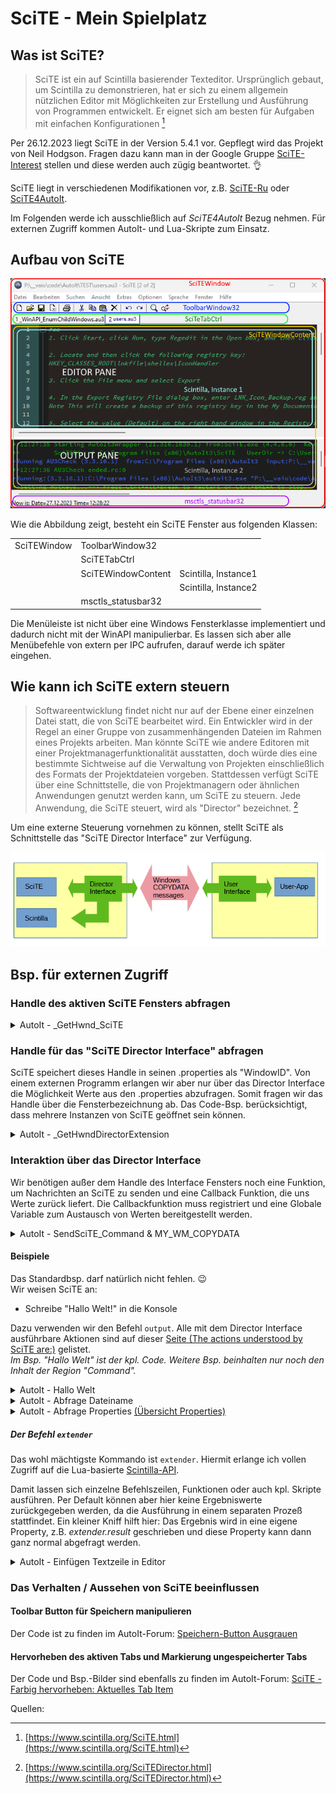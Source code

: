 # SciTE - Mein Spielplatz
## Was ist SciTE?
> SciTE ist ein auf Scintilla basierender Texteditor. Ursprünglich gebaut, um Scintilla zu demonstrieren, hat er sich zu einem allgemein nützlichen Editor mit Möglichkeiten zur Erstellung und Ausführung von Programmen entwickelt. Er eignet sich am besten für Aufgaben mit einfachen Konfigurationen [^1]

Per 26.12.2023 liegt SciTE in der Version 5.4.1 vor. Gepflegt wird das Projekt von Neil Hodgson. Fragen dazu kann man in der Google Gruppe [SciTE-Interest](https://groups.google.com/g/scite-interest) stellen und diese werden auch zügig beantwortet. :ok_hand:

SciTE liegt in verschiedenen Modifikationen vor, z.B. [SciTE-Ru](https://bitbucket.org/scite-ru/scite-ru.bitbucket.org/wiki/Home) oder [SciTE4AutoIt](https://www.autoitscript.com/site/autoit-script-editor/downloads/).

Im Folgenden werde ich ausschließlich auf *SciTE4AutoIt* Bezug nehmen. Für externen Zugriff kommen AutoIt- und Lua-Skripte zum Einsatz.

## Aufbau von SciTE

![![SciTE Class Names][image_ref_98jwa6k8]](SciTE.png)

Wie die Abbildung zeigt, besteht ein SciTE Fenster aus folgenden Klassen:

<table>
<tr><td>SciTEWindow</td><td>ToolbarWindow32</td><td></td></tr>
<tr><td></td><td>SciTETabCtrl</td><td></td></tr>
<tr><td></td><td>SciTEWindowContent</td><td>Scintilla, Instance1</td></tr>
<tr><td></td><td></td><td>Scintilla, Instance2</td></tr>
<tr><td></td><td>msctls_statusbar32</td><td></td></tr>
</table>


Die Menüleiste ist nicht über eine Windows Fensterklasse implementiert und dadurch nicht mit der WinAPI manipulierbar. Es lassen sich aber alle Menübefehle von extern per IPC aufrufen, darauf werde ich später eingehen. 

## Wie kann ich SciTE extern steuern
> Softwareentwicklung findet nicht nur auf der Ebene einer einzelnen Datei statt, die von SciTE bearbeitet wird. Ein Entwickler wird in der Regel an einer Gruppe von zusammenhängenden Dateien im Rahmen eines Projekts arbeiten. Man könnte SciTE wie andere Editoren mit einer Projektmanagerfunktionalität ausstatten, doch würde dies eine bestimmte Sichtweise auf die Verwaltung von Projekten einschließlich des Formats der Projektdateien vorgeben. Stattdessen verfügt SciTE über eine Schnittstelle, die von Projektmanagern oder ähnlichen Anwendungen genutzt werden kann, um SciTE zu steuern. Jede Anwendung, die SciTE steuert, wird als "Director" bezeichnet. [^2]

Um eine externe Steuerung vornehmen zu können, stellt SciTE als Schnittstelle das "SciTE Director Interface" zur Verfügung.

![![SciTE_Director_Interface][image_ref_s5fu9iy8]](SciTE_Interface.png)

## Bsp. für externen Zugriff
### Handle des aktiven SciTE Fensters abfragen
<details><summary>AutoIt - _GetHwnd_SciTE</summary>

```autoit
Func _GetHwnd_SciTE()
    Local $hScite = WinGetHandle('[ACTIVE]')
    If _WinAPI_GetClassName($hScite) = 'SciTEWindow' Then
        Return $hScite
    Else
        Return SetError(1, 0, Null)
    EndIf
EndFunc
```
</details>

### Handle für das "SciTE Director Interface" abfragen
SciTE speichert dieses Handle in seinen .properties als "WindowID". Von einem externen Programm erlangen wir aber nur über das Director Interface die Möglichkeit Werte aus den .properties abzufragen. Somit fragen wir das Handle über die Fensterbezeichnung ab. Das Code-Bsp. berücksichtigt, dass mehrere Instanzen von SciTE geöffnet sein können.

<details><summary>AutoIt - _GetHwndDirectorExtension</summary>

```autoit
Func _GetHwndDirectorExtension()
    Local $hActive = WinGetHandle('[ACTIVE]')
    Local $PIDActive = WinGetProcess($hActive)
    Local $aExtension = WinList("DirectorExtension")
    Local $PIDExt
    For $i = 1 To $aExtension[0][0]
        $PIDExt = WinGetProcess($aExtension[$i][1])
        If $PIDExt = $PIDActive Then Return $aExtension[$i][1]
    Next
EndFunc
```
</details>

### Interaktion über das Director Interface
Wir benötigen außer dem Handle des Interface Fensters noch eine Funktion, um Nachrichten an SciTE zu senden und eine Callback Funktion, die uns Werte zurück liefert. Die Callbackfunktion muss registriert und eine Globale Variable zum Austausch von Werten bereitgestellt werden.
<details><summary>AutoIt - SendSciTE_Command & MY_WM_COPYDATA</summary>

```autoit
Global $gSciTECmd
GUIRegisterMsg(74, "MY_WM_COPYDATA")  ; $WM_COPYDATA = 74

Func SendSciTE_Command($_sCmd, $Wait_For_Return_Info=0)
    Local $WM_COPYDATA = 74
    Local $Scite_hwnd = _GetHwndDirectorExtension()          ; Get SciTE DIrector Handle
    Local $My_Hwnd = GUICreate("AutoIt3-SciTE interface")    ; Create GUI to receive SciTE info
    Local $My_Dec_Hwnd = Dec(StringTrimLeft($My_Hwnd, 2))    ; Convert my Gui Handle to decimal
    $_sCmd = ":" & $My_Dec_Hwnd & ":" & $_sCmd               ; Add dec my gui handle to commandline to tell SciTE where to send the return info
    Local $CmdStruct = DllStructCreate('Char[' & StringLen($_sCmd) + 1 & ']')
    DllStructSetData($CmdStruct, 1, $_sCmd)
    Local $COPYDATA = DllStructCreate('Ptr;DWord;Ptr')
    DllStructSetData($COPYDATA, 1, 1)
    DllStructSetData($COPYDATA, 2, StringLen($_sCmd) + 1)
    DllStructSetData($COPYDATA, 3, DllStructGetPtr($CmdStruct))
	$gSciTECmd = ''
    DllCall('User32.dll', 'None', 'SendMessage', 'HWnd', $Scite_hwnd, _
            'Int', $WM_COPYDATA, 'HWnd', $My_Hwnd, _
            'Ptr', DllStructGetPtr($COPYDATA))
    GUIDelete($My_Hwnd)
	If $Wait_For_Return_Info Then
		Local $n = 0
		While $gSciTECmd = '' Or $n < 10
			Sleep(20)
			$n += 1
		WEnd
	EndIf
	Return $gSciTECmd
EndFunc   ;==>SendSciTE_Command

Func MY_WM_COPYDATA($hWnd, $msg, $wParam, $lParam)
    Local $COPYDATA = DllStructCreate('Ptr;DWord;Ptr', $lParam)
    Local $gSciTECmdLen = DllStructGetData($COPYDATA, 2)
    Local $CmdStruct = DllStructCreate('Char[' & $gSciTECmdLen+1 & ']',DllStructGetData($COPYDATA, 3))
    $gSciTECmd = StringLeft(DllStructGetData($CmdStruct, 1), $gSciTECmdLen)
EndFunc   ;==>MY_WM_COPYDATA
```
</details>

#### Beispiele
Das Standardbsp. darf natürlich nicht fehlen. :wink:  
Wir weisen SciTE an:   
* Schreibe "Hallo  Welt!" in die Konsole

Dazu verwenden wir den Befehl `output`. Alle mit dem Director Interface ausführbare Aktionen sind auf dieser [Seite (The actions understood by SciTE are:)](https://www.scintilla.org/SciTEDirector.html) gelistet.  
*Im Bsp. "Hallo Welt" ist der kpl. Code. Weitere Bsp. beinhalten nur noch den Inhalt der Region "Command".* 

<details><summary>AutoIt - Hallo Welt</summary>

```autoit
Global $gSciTECmd
GUIRegisterMsg(74, "MY_WM_COPYDATA")  ; $WM_COPYDATA = 74


#Region - Command

; Für "output" sind etwaige @CRLF durch "\n" und @TAB durch "\t" zu ersetzen!
SendSciTE_Command("output:" & 'Hallo Welt!\n')

#EndRegion - Command


Func _GetHwndDirectorExtension()
	Local $hActive = WinGetHandle('[ACTIVE]')
	Local $PIDActive = WinGetProcess($hActive)
	Local $aExtension = WinList("DirectorExtension")
	Local $PIDExt
	For $i = 1 To $aExtension[0][0]
		$PIDExt = WinGetProcess($aExtension[$i][1])
		If $PIDExt = $PIDActive Then Return $aExtension[$i][1]
	Next
EndFunc

; by Jos
Func SendSciTE_Command($_sCmd, $Wait_For_Return_Info=0)
    Local $WM_COPYDATA = 74
    Local $Scite_hwnd = _GetHwndDirectorExtension()          ; Get SciTE DIrector Handle
    Local $My_Hwnd = GUICreate("AutoIt3-SciTE interface")    ; Create GUI to receive SciTE info
    Local $My_Dec_Hwnd = Dec(StringTrimLeft($My_Hwnd, 2))    ; Convert my Gui Handle to decimal
    $_sCmd = ":" & $My_Dec_Hwnd & ":" & $_sCmd               ; Add dec my gui handle to commandline to tell SciTE where to send the return info
    Local $CmdStruct = DllStructCreate('Char[' & StringLen($_sCmd) + 1 & ']')
    DllStructSetData($CmdStruct, 1, $_sCmd)
    Local $COPYDATA = DllStructCreate('Ptr;DWord;Ptr')
    DllStructSetData($COPYDATA, 1, 1)
    DllStructSetData($COPYDATA, 2, StringLen($_sCmd) + 1)
    DllStructSetData($COPYDATA, 3, DllStructGetPtr($CmdStruct))
	$gSciTECmd = ''
    DllCall('User32.dll', 'None', 'SendMessage', 'HWnd', $Scite_hwnd, _
            'Int', $WM_COPYDATA, 'HWnd', $My_Hwnd, _
            'Ptr', DllStructGetPtr($COPYDATA))
    GUIDelete($My_Hwnd)
	If $Wait_For_Return_Info Then
		Local $n = 0
		While $gSciTECmd = '' Or $n < 10
			Sleep(20)
			$n += 1
		WEnd
	EndIf
	Return $gSciTECmd
EndFunc   ;==>SendSciTE_Command

Func MY_WM_COPYDATA($hWnd, $msg, $wParam, $lParam)
    Local $COPYDATA = DllStructCreate('Ptr;DWord;Ptr', $lParam)
    Local $gSciTECmdLen = DllStructGetData($COPYDATA, 2)
    Local $CmdStruct = DllStructCreate('Char[' & $gSciTECmdLen+1 & ']',DllStructGetData($COPYDATA, 3))
    $gSciTECmd = StringLeft(DllStructGetData($CmdStruct, 1), $gSciTECmdLen)
EndFunc   ;==>MY_WM_COPYDATA
```
</details>

<details><summary>AutoIt - Abfrage Dateiname</summary>

```autoit
#Region - Command

SendSciTE_Command("askfilename:")
; der abgefragte Wert wird an die Variable "$gSciTECmd" übergeben

$sFile = StringReplace(StringTrimLeft($gSciTECmd,StringInStr($gSciTECmd, ':', 1, 3)), '\\', '\')
ConsoleWrite('@@_Debug_line' & @TAB & @TAB & @ScriptLineNumber & ' var: ' & '$sFile' & ' --> ' & $sFile & @CRLF)

#EndRegion - Command
```
</details>

<details><summary>AutoIt - Abfrage Properties <a href="https://www.scintilla.org/SciTEDoc.html#DefinedVariables">(Übersicht Properties)</a></summary>

```autoit
#Region - Command

; Die Property Struktur in SciTE ist eine optimale Lösung, um Voreinstellungen differenziert zu speichern.
; Nach jeder Aktion in SciTE, werden die Properties aktualisiert - enthalten somit immer die aktuellen Werte.
; Properties sind intern im Globalen Table "props" gespeichert und lassen sich zur Laufzeit manipulieren.

ConsoleWrite('full path of the current file                          : ' & StringReplace(_ScI_GetProperty('FilePath'), '\\', '\') & @CRLF)
ConsoleWrite('directory of the current file without a trailing slash : ' & StringReplace(_ScI_GetProperty('FileDir'), '\\', '\') & @CRLF)
ConsoleWrite('base name of the current file                          : ' & _ScI_GetProperty('FileName') & @CRLF)
ConsoleWrite('extension of the current file                          : ' & _ScI_GetProperty('FileExt') & @CRLF)
ConsoleWrite('$(FileName).$(FileExt)                                 : ' & _ScI_GetProperty('FileNameExt') & @CRLF)
ConsoleWrite('directory in which the User Options file is found      : ' & StringReplace(_ScI_GetProperty('SciteUserHome'), '\\', '\') & @CRLF)

Func _ScI_GetProperty($_sProperty)
	SendSciTE_Command("askproperty:" & $_sProperty)
	Return StringTrimLeft($gSciTECmd,StringInStr($gSciTECmd, ':', 1, 4))
EndFunc

#EndRegion - Command
```
</details>

##### Der Befehl `extender`

Das wohl mächtigste Kommando ist `extender`. Hiermit erlange ich vollen Zugriff auf die Lua-basierte [Scintilla-API](https://www.scintilla.org/PaneAPI.html).  

Damit lassen sich einzelne Befehlszeilen, Funktionen oder auch kpl. Skripte ausführen.
Per Default können aber hier keine Ergebniswerte zurückgegeben werden, da die Ausführung in einem separaten Prozeß stattfindet. Ein kleiner Kniff hilft hier: Das Ergebnis wird in eine eigene Property, z.B. *extender.result* geschrieben und diese Property kann dann ganz normal abgefragt werden.

<details><summary>AutoIt - Einfügen Textzeile in Editor</summary>

```autoit
#Region - Command

; Wir fügen hier unter der Zeile mit dem Cursor eine neue Zeile ein mit dem Text "; NEUE ZEILE: #Zeilennummer"
; Die Cursorposition bleibt beibehalten.

; Ermittle Cursorposition und Zeilennummer
SendSciTE_Command("extender:dostring do props['extender.result']=editor.CurrentPos..'|'..editor:LineFromPosition(editor.CurrentPos) end")
$aCursorLine = StringSplit(_GetExtenderResult(), '|', 2)    ; Cursorpos. und Zeilennr. in ein Array splitten

; In neuer Zeile Text einfügen, Cursorpos. zurücksetzen
SendSciTE_Command("extender:dostring do newline = [[; NEUE ZEILE: #]]..tostring(" & $aCursorLine[1] & " +2) " & _
                                       "editor:LineEnd() editor:NewLine() " & _
                                       "editor:InsertText(editor.CurrentPos, newline) " & _
                                       "editor.CurrentPos = " & $aCursorLine[0] & " end")


Func _GetExtenderResult()
    SendSciTE_Command("askproperty:extender.result")
    Return StringTrimLeft($gSciTECmd,StringInStr($gSciTECmd, ':', 1, 4))
EndFunc

#EndRegion - Command
```
</details>

### Das Verhalten / Aussehen von SciTE beeinflussen

#### Toolbar Button für Speichern manipulieren

Der Code ist zu finden im AutoIt-Forum: [Speichern-Button Ausgrauen](https://autoit.de/thread/86492-faq-scite-editor/?postID=695834#post695834)

#### Hervorheben des aktiven Tabs und Markierung ungespeicherter Tabs

Der Code und Bsp.-Bilder sind ebenfalls zu finden im AutoIt-Forum: [SciTE - Farbig hervorheben: Aktuelles Tab Item](https://autoit.de/thread/87999-scite-farbig-hervorheben-aktuelles-tab-item/?postID=710475#post710475)

Quellen:
[^1]: [https://www.scintilla.org/SciTE.html](https://www.scintilla.org/SciTE.html)
[^2]: [https://www.scintilla.org/SciTEDirector.html](https://www.scintilla.org/SciTEDirector.html)

